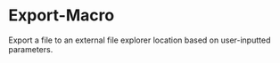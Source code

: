 # Export-Macro
Export a file to an external file explorer location based on user-inputted parameters.
